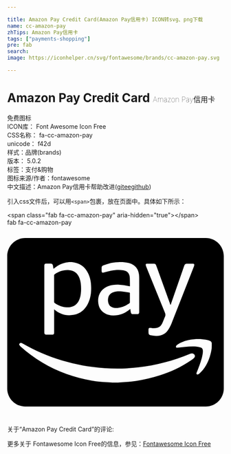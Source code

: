 ```yaml
---

title: Amazon Pay Credit Card(Amazon Pay信用卡) ICON转svg、png下载
name: cc-amazon-pay
zhTips: Amazon Pay信用卡
tags: ["payments-shopping"]
pre: fab
search: 
image: https://iconhelper.cn/svg/fontawesome/brands/cc-amazon-pay.svg

---
```


# Amazon Pay Credit Card  <small style="font-size: 60%;font-weight: 100">Amazon Pay信用卡</small>


<div class="detail-page">
<p>
<span><span class="badge-success badge">免费图标</span> </span>
<br/>
<span>
ICON库：
<span class="badge-secondary badge">Font Awesome Icon Free</span> 
</span>
<br/>
<span>
CSS名称：
<span class="badge-secondary badge">fa-cc-amazon-pay</span> 
</span>
<br/>
<span>
unicode：
<span class="badge-secondary badge">f42d</span> 
<copy-btn content='f42d' btn-title=""></copy-btn>
<copy-btn :content='String.fromCodePoint(parseInt("f42d", 16))' btn-title="复制U"></copy-btn>
</span><br/><span>样式：<span class="badge-light badge">品牌(brands)</span></span>
<br/>
<span>
版本：
<span class="badge-secondary badge">5.0.2</span> 
</span><br/><span>标签：<span class="badge-light badge"><router-link to="/tags/payments-shopping.html">支付&购物</router-link></span></span>
<br/>
<span>图标来源/作者：<span class="badge-light badge">fontawesome</span></span> 
<br/>
<span class="zh-detail">中文描述：<span class="badge-primary badge">Amazon Pay信用卡</span><span class="help-link"><span>帮助改进</span>(<a href="https://gitee.com/liuwave/icon-helper/edit/master/json/fontawesome/brands/cc-amazon-pay.json" target="_blank" rel="noopener noreferrer">gitee</a><a href="https://github.com/liuwave/icon-helper/edit/master/json/fontawesome/brands/cc-amazon-pay.json" target="_blank" rel="noopener noreferrer">github</a></span>)</span><br/>
</p>
</div>
<div class="alert alert-dark">
  <i class="fab fa-cc-amazon-pay fa-xs"></i>
  <i class="fab fa-cc-amazon-pay fa-sm"></i>
  <i class="fab fa-cc-amazon-pay fa-lg"></i>
  <i class="fab fa-cc-amazon-pay fa-2x"></i>
  <i class="fab fa-cc-amazon-pay fa-3x"></i>
  <i class="fab fa-cc-amazon-pay fa-5x"></i>
  <i class="fab fa-cc-amazon-pay fa-7x"></i>
</div>
<div>
  <p>引入css文件后，可以用<code>&lt;span&gt;</code>包裹，放在页面中。具体如下所示：    
  </p>
  <div class="alert alert-primary" style="font-size: 14px">
    &lt;span class="fab fa-cc-amazon-pay" aria-hidden="true"&gt;&lt;/span&gt;
    <copy-btn content='<span class="fab fa-cc-amazon-pay" aria-hidden="true"></span>'></copy-btn>
  </div>
  <div class="alert alert-secondary">
    <i class="fab fa-cc-amazon-pay"
    style="font-size: 24px"
    aria-hidden="true"></i> fab fa-cc-amazon-pay
    <copy-btn content="fab fa-cc-amazon-pay" btn-title="复制图标名称"></copy-btn>
  </div>
</div>
<div id="svg" class="svg-wrap">
<svg xmlns="http://www.w3.org/2000/svg" viewBox="0 0 576 512"><path d="M124.7 201.8c.1-11.8 0-23.5 0-35.3v-35.3c0-1.3.4-2 1.4-2.7 11.5-8 24.1-12.1 38.2-11.1 12.5.9 22.7 7 28.1 21.7 3.3 8.9 4.1 18.2 4.1 27.7 0 8.7-.7 17.3-3.4 25.6-5.7 17.8-18.7 24.7-35.7 23.9-11.7-.5-21.9-5-31.4-11.7-.9-.8-1.4-1.6-1.3-2.8zm154.9 14.6c4.6 1.8 9.3 2 14.1 1.5 11.6-1.2 21.9-5.7 31.3-12.5.9-.6 1.3-1.3 1.3-2.5-.1-3.9 0-7.9 0-11.8 0-4-.1-8 0-12 0-1.4-.4-2-1.8-2.2-7-.9-13.9-2.2-20.9-2.9-7-.6-14-.3-20.8 1.9-6.7 2.2-11.7 6.2-13.7 13.1-1.6 5.4-1.6 10.8.1 16.2 1.6 5.5 5.2 9.2 10.4 11.2zM576 80v352c0 26.5-21.5 48-48 48H48c-26.5 0-48-21.5-48-48V80c0-26.5 21.5-48 48-48h480c26.5 0 48 21.5 48 48zm-207.5 23.9c.4 1.7.9 3.4 1.6 5.1 16.5 40.6 32.9 81.3 49.5 121.9 1.4 3.5 1.7 6.4.2 9.9-2.8 6.2-4.9 12.6-7.8 18.7-2.6 5.5-6.7 9.5-12.7 11.2-4.2 1.1-8.5 1.3-12.9.9-2.1-.2-4.2-.7-6.3-.8-2.8-.2-4.2 1.1-4.3 4-.1 2.8-.1 5.6 0 8.3.1 4.6 1.6 6.7 6.2 7.5 4.7.8 9.4 1.6 14.2 1.7 14.3.3 25.7-5.4 33.1-17.9 2.9-4.9 5.6-10.1 7.7-15.4 19.8-50.1 39.5-100.3 59.2-150.5.6-1.5 1.1-3 1.3-4.6.4-2.4-.7-3.6-3.1-3.7-5.6-.1-11.1 0-16.7 0-3.1 0-5.3 1.4-6.4 4.3-.4 1.1-.9 2.3-1.3 3.4l-29.1 83.7c-2.1 6.1-4.2 12.1-6.5 18.6-.4-.9-.6-1.4-.8-1.9-10.8-29.9-21.6-59.9-32.4-89.8-1.7-4.7-3.5-9.5-5.3-14.2-.9-2.5-2.7-4-5.4-4-6.4-.1-12.8-.2-19.2-.1-2.2 0-3.3 1.6-2.8 3.7zM242.4 206c1.7 11.7 7.6 20.8 18 26.6 9.9 5.5 20.7 6.2 31.7 4.6 12.7-1.9 23.9-7.3 33.8-15.5.4-.3.8-.6 1.4-1 .5 3.2.9 6.2 1.5 9.2.5 2.6 2.1 4.3 4.5 4.4 4.6.1 9.1.1 13.7 0 2.3-.1 3.8-1.6 4-3.9.1-.8.1-1.6.1-2.3v-88.8c0-3.6-.2-7.2-.7-10.8-1.6-10.8-6.2-19.7-15.9-25.4-5.6-3.3-11.8-5-18.2-5.9-3-.4-6-.7-9.1-1.1h-10c-.8.1-1.6.3-2.5.3-8.2.4-16.3 1.4-24.2 3.5-5.1 1.3-10 3.2-15 4.9-3 1-4.5 3.2-4.4 6.5.1 2.8-.1 5.6 0 8.3.1 4.1 1.8 5.2 5.7 4.1 6.5-1.7 13.1-3.5 19.7-4.8 10.3-1.9 20.7-2.7 31.1-1.2 5.4.8 10.5 2.4 14.1 7 3.1 4 4.2 8.8 4.4 13.7.3 6.9.2 13.9.3 20.8 0 .4-.1.7-.2 1.2-.4 0-.8 0-1.1-.1-8.8-2.1-17.7-3.6-26.8-4.1-9.5-.5-18.9.1-27.9 3.2-10.8 3.8-19.5 10.3-24.6 20.8-4.1 8.3-4.6 17-3.4 25.8zM98.7 106.9v175.3c0 .8 0 1.7.1 2.5.2 2.5 1.7 4.1 4.1 4.2 5.9.1 11.8.1 17.7 0 2.5 0 4-1.7 4.1-4.1.1-.8.1-1.7.1-2.5v-60.7c.9.7 1.4 1.2 1.9 1.6 15 12.5 32.2 16.6 51.1 12.9 17.1-3.4 28.9-13.9 36.7-29.2 5.8-11.6 8.3-24.1 8.7-37 .5-14.3-1-28.4-6.8-41.7-7.1-16.4-18.9-27.3-36.7-30.9-2.7-.6-5.5-.8-8.2-1.2h-7c-1.2.2-2.4.3-3.6.5-11.7 1.4-22.3 5.8-31.8 12.7-2 1.4-3.9 3-5.9 4.5-.1-.5-.3-.8-.4-1.2-.4-2.3-.7-4.6-1.1-6.9-.6-3.9-2.5-5.5-6.4-5.6h-9.7c-5.9-.1-6.9 1-6.9 6.8zM493.6 339c-2.7-.7-5.1 0-7.6 1-43.9 18.4-89.5 30.2-136.8 35.8-14.5 1.7-29.1 2.8-43.7 3.2-26.6.7-53.2-.8-79.6-4.3-17.8-2.4-35.5-5.7-53-9.9-37-8.9-72.7-21.7-106.7-38.8-8.8-4.4-17.4-9.3-26.1-14-3.8-2.1-6.2-1.5-8.2 2.1v1.7c1.2 1.6 2.2 3.4 3.7 4.8 36 32.2 76.6 56.5 122 72.9 21.9 7.9 44.4 13.7 67.3 17.5 14 2.3 28 3.8 42.2 4.5 3 .1 6 .2 9 .4.7 0 1.4.2 2.1.3h17.7c.7-.1 1.4-.3 2.1-.3 14.9-.4 29.8-1.8 44.6-4 21.4-3.2 42.4-8.1 62.9-14.7 29.6-9.6 57.7-22.4 83.4-40.1 2.8-1.9 5.7-3.8 8-6.2 4.3-4.4 2.3-10.4-3.3-11.9zm50.4-27.7c-.8-4.2-4-5.8-7.6-7-5.7-1.9-11.6-2.8-17.6-3.3-11-.9-22-.4-32.8 1.6-12 2.2-23.4 6.1-33.5 13.1-1.2.8-2.4 1.8-3.1 3-.6.9-.7 2.3-.5 3.4.3 1.3 1.7 1.6 3 1.5.6 0 1.2 0 1.8-.1l19.5-2.1c9.6-.9 19.2-1.5 28.8-.8 4.1.3 8.1 1.2 12 2.2 4.3 1.1 6.2 4.4 6.4 8.7.3 6.7-1.2 13.1-2.9 19.5-3.5 12.9-8.3 25.4-13.3 37.8-.3.8-.7 1.7-.8 2.5-.4 2.5 1 4 3.4 3.5 1.4-.3 3-1.1 4-2.1 3.7-3.6 7.5-7.2 10.6-11.2 10.7-13.8 17-29.6 20.7-46.6.7-3 1.2-6.1 1.7-9.1.2-4.7.2-9.6.2-14.5z"/></svg>
</div>
<detail full-name='fa-cc-amazon-pay'></detail>
<div>
<p>关于“Amazon Pay Credit Card”的评论:</p>
</div>
<Vssue title="关于“Amazon Pay Credit Card”的评论" ></Vssue>    
<div><p>更多关于  Fontawesome Icon Free的信息，参见：<a target="_blank" href="https://iconhelper.cn/fontawesome.html">Fontawesome Icon Free</a>
</p></div>

